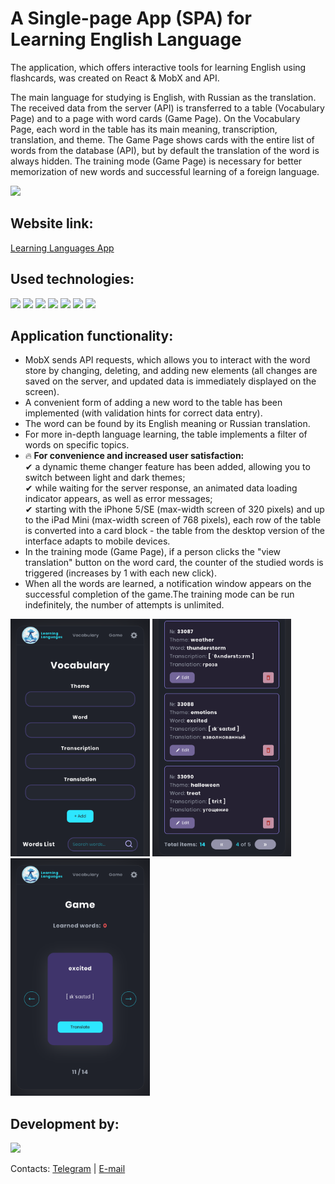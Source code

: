 <div id="header">
<h1>A Single-page App (SPA) for Learning English Language</h1>
<p>The application, which offers interactive tools for learning English using flashcards, was created on React & MobX and API.</p>
<p>The main language for studying is English, with Russian as the translation.
The received data from the server (API) is transferred to a table (Vocabulary Page) and to a page with word cards (Game Page).
On the Vocabulary Page, each word in the table has its main meaning, transcription, translation, and theme.
The Game Page shows cards with the entire list of words from the database (API), but by default the translation of the word is always hidden.
The training mode (Game Page) is necessary for better memorization of new words and successful learning of a foreign language.</p>
<img src="https://github.com/elencodes/project_learning-english-app/blob/main/public/gif/promo.gif">
<h2>Website link:</h2>
<a href="https://elencodes.github.io/project_learning-english-app/">Learning Languages App</a>
<h2>Used technologies:</h2> 
	<div id=technologies>
		<img src="https://img.shields.io/badge/react-%2320232a.svg?style=for-the-badge&logo=react&logoColor=%2361DAFB">
		<img src="https://img.shields.io/badge/REACT%20ROUTER-D0D6E1?style=for-the-badge&logo=REACT-ROUTER">
		<img src="https://img.shields.io/badge/MobX-035193?style=for-the-badge&logo=MobX">
		<img src="https://img.shields.io/badge/webpack-%238DD6F9.svg?style=for-the-badge&logo=webpack&logoColor=black">
		<img src="https://img.shields.io/badge/SASS-hotpink.svg?style=for-the-badge&logo=SASS&logoColor=white">
		<img src="https://img.shields.io/badge/github-%23121011.svg?style=for-the-badge&logo=github&logoColor=white">
		<img src="https://img.shields.io/badge/git-%23F05033.svg?style=for-the-badge&logo=git&logoColor=white">
	</div>
<h2>Application functionality:</h2>
<ul>
  <li>MobX sends API requests, which allows you to interact with the word store by changing, deleting, and adding new elements (all changes are saved on the server, and updated data is immediately 
  displayed on the screen).</li>
  <li>A convenient form of adding a new word to the table has been implemented (with validation hints for correct data entry).</li>
  <li>The word can be found by its English meaning or Russian translation.</li>
  <li>For more in-depth language learning, the table implements a filter of words on specific topics.</li>
  <li>🔥<b> For convenience and increased user satisfaction:</b> <br>
  ✔ a dynamic theme changer feature has been added, allowing you to switch between light and dark themes; <br>
  ✔ while waiting for the server response, an animated data loading indicator appears, as well as error messages; <br>
  ✔ starting with the iPhone 5/SE (max-width screen of 320 pixels) and up to the iPad Mini (max-width screen of 768 pixels), each row of the table is converted into a card block - the table from the desktop version of the interface adapts to mobile devices. <br>
  </li>
  <li>In the training mode (Game Page), if a person clicks the "view translation" button on the word card, the counter of the studied words is triggered (increases by 1 with each new click).</li>
  <li>When all the words are learned, a notification window appears on the successful completion of the game.The training mode can be run indefinitely, the number of attempts is unlimited.</li>
</ul>
<img src="https://github.com/elencodes/project_learning-english-app/blob/main/public/github/mobile-vocabulary-page-1.png" height="380">
<img src="https://github.com/elencodes/project_learning-english-app/blob/main/public/github/mobile-vocabulary-page-2.png" height="380">
<img src="https://github.com/elencodes/project_learning-english-app/blob/main/public/github/mobile-game-page.png" height="380">
<h2>Development by:</h2> 
<div id=bages>
	<p><a href="https://github.com/elencodes"><img src="https://img.shields.io/badge/ELENA-2E2844?style=for-the-badge&logo=github"></a></p>
  <p>Contacts: <a href="https://t.me/elencodes">Telegram</a> | <a href="mailto:esadikova.codes@gmail.com">E-mail</a></p>
</div>
